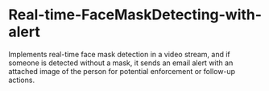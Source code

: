 # Real-time-FaceMaskDetecting-with-alert
Implements real-time face mask detection in a video stream, and if someone is detected without a mask, it sends an email alert with an attached image of the person for potential enforcement or follow-up actions.
